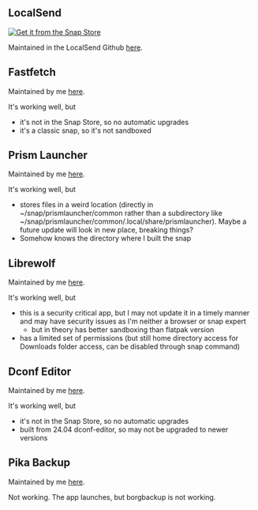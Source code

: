 ## LocalSend

[![Get it from the Snap Store](https://snapcraft.io/static/images/badges/en/snap-store-black.svg)](https://snapcraft.io/localsend)

Maintained in the LocalSend Github [here](https://github.com/localsend/snap).

## Fastfetch

Maintained by me [here](https://github.com/thatLeaflet/fastfetch-snap).

It's working well, but
* it's not in the Snap Store, so no automatic upgrades
* it's a classic snap, so it's not sandboxed

## Prism Launcher

Maintained by me [here](https://github.com/thatLeaflet/prismlauncher-snap).

It's working well, but
* stores files in a weird location (directly in ~/snap/prismlauncher/common rather than a subdirectory like ~/snap/prismlauncher/common/.local/share/prismlauncher). Maybe a future update will look in new place, breaking things?
* Somehow knows the directory where I built the snap

## Librewolf

Maintained by me [here](https://github.com/thatLeaflet/librewolf-snap).

It's working well, but
* this is a security critical app, but I may not update it in a timely manner and may have security issues as I'm neither a browser or snap expert
  * but in theory has better sandboxing than flatpak version
* has a limited set of permissions (but still home directory access for Downloads folder access, can be disabled through snap command)

## Dconf Editor

Maintained by me [here](https://github.com/thatLeaflet/dconf-editor-snap).

It's working well, but
* it's not in the Snap Store, so no automatic upgrades
* built from 24.04 dconf-editor, so may not be upgraded to newer versions

## Pika Backup

Maintained by me [here](https://github.com/thatLeaflet/pika-backup-snap).

Not working. The app launches, but borgbackup is not working.
